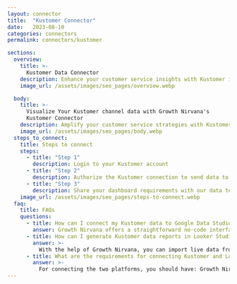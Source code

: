 ```yaml
---
layout: connector
title:  "Kustomer Connector"
date:   2023-08-10
categories: connectors
permalink: connectors/kustomer

sections:
  overview:
    title: >-
      Kustomer Data Connector
    description: Enhance your customer service insights with Kustomer integration. Seamlessly merge customer interaction data from Kustomer with Looker Studio's analytical capabilities, unlocking insights that shape support strategies, agent performance, and operational excellence.
    image_url: /assets/images/seo_pages/overview.webp

  body:
    title: >-
      Visualize Your Kustomer channel data with Growth Nirvana's
      Kustomer Connector
    description: Amplify your customer service strategies with Kustomer insights integrated into Looker Studio.
    image_url: /assets/images/seo_pages/body.webp
  steps_to_connect:
    title: Steps to connect
    steps:
      - title: "Step 1"
        description: Login to your Kustomer account
      - title: "Step 2"
        description: Authorize the Kustomer connection to send data to Growth Nirvana
      - title: "Step 3"
        description: Share your dashboard requirements with our data team. We will build the report for you.
    image_url: /assets/images/seo_pages/steps-to-connect.webp
  faq:
    title: FAQs
    questions:
      - title: How can I connect my Kustomer data to Google Data Studio/Looker Studio?
        answer: Growth Nirvana offers a straightforward no-code interface to connect to Kustomer data sources.
      - title: How can I generate Kustomer data reports in Looker Studio?
        answer: >-
          With the help of Growth Nirvana, you can import live data from Kustomer into Looker Studio. These data can be viewed in charts, tables, and dashboards to generate branded reports that can be shared instantly.
      - title: What are the requirements for connecting Kustomer and Looker Studio?
        answer: >-
          For connecting the two platforms, you should have: Growth Nirvana Account and Kustomer Ads Account
---
```

